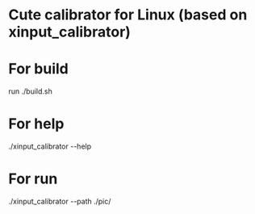 # Cute calibrator for Linux (based on xinput_calibrator)

# For build 
run ./build.sh

# For help
./xinput_calibrator --help

# For run
./xinput_calibrator --path ./pic/
